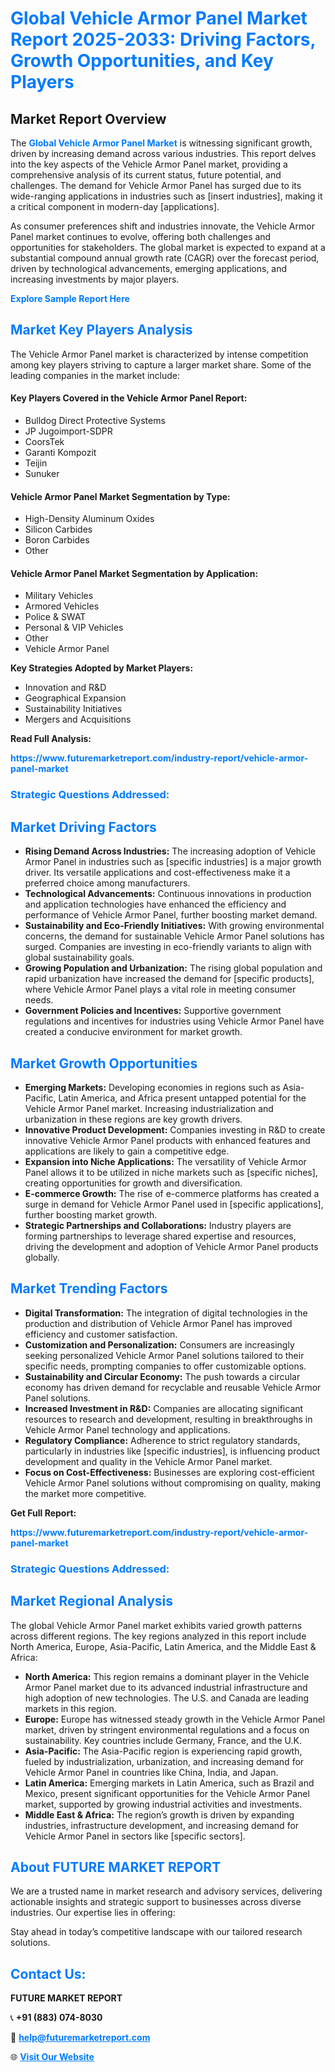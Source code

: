 <h1 style="color: #007BFF;">Global Vehicle Armor Panel Market Report 2025-2033: Driving Factors, Growth Opportunities, and Key Players</h1>

<section id="overview">
<h2>Market Report Overview</h2>
<p>The <a href="https://www.futuremarketreport.com/industry-report/vehicle-armor-panel-market" style="color: #007BFF; text-decoration: none;"><strong>Global Vehicle Armor Panel Market</strong></a> is witnessing significant growth, driven by increasing demand across various industries. This report delves into the key aspects of the Vehicle Armor Panel market, providing a comprehensive analysis of its current status, future potential, and challenges. The demand for Vehicle Armor Panel has surged due to its wide-ranging applications in industries such as [insert industries], making it a critical component in modern-day [applications].</p>
<p>As consumer preferences shift and industries innovate, the Vehicle Armor Panel market continues to evolve, offering both challenges and opportunities for stakeholders. The global market is expected to expand at a substantial compound annual growth rate (CAGR) over the forecast period, driven by technological advancements, emerging applications, and increasing investments by major players.</p>
</section>

<section id="overview">
<p><a href="https://www.futuremarketreport.com/request-sample/reportId=126348" style="color: #007BFF; text-decoration: none;"><strong>Explore Sample Report Here</strong></a></p>
</section>

<section id="key-players">
<h2 style="color: #007BFF;">Market Key Players Analysis</h2>
<p>The Vehicle Armor Panel market is characterized by intense competition among key players striving to capture a larger market share. Some of the leading companies in the market include:</p>
<h4>Key Players Covered in the Vehicle Armor Panel Report:</h4>
<ul><li>Bulldog Direct Protective Systems</li><li>JP Jugoimport-SDPR</li><li>CoorsTek</li><li>Garanti Kompozit</li><li>Teijin</li><li>Sunuker</li></ul>
<h4>Vehicle Armor Panel Market Segmentation by Type:</h4>
<ul><li>High-Density Aluminum Oxides</li><li>Silicon Carbides</li><li>Boron Carbides</li><li>Other</li></ul>

<h4>Vehicle Armor Panel Market Segmentation by Application:</h4>
<ul><li>Military Vehicles</li><li>Armored Vehicles</li><li>Police &amp; SWAT</li><li>Personal &amp; VIP Vehicles</li><li>Other</li><li>Vehicle Armor Panel</li></ul>
<p><strong>Key Strategies Adopted by Market Players:</strong></p>
<ul>
<li>Innovation and R&D</li>
<li>Geographical Expansion</li>
<li>Sustainability Initiatives</li>
<li>Mergers and Acquisitions</li>
</ul>
</section>

<section>
<p><strong>Read Full Analysis: </strong></p><a href="https://www.futuremarketreport.com/industry-report/vehicle-armor-panel-market" style="color: #007BFF; text-decoration: none;"><strong>https://www.futuremarketreport.com/industry-report/vehicle-armor-panel-market</strong></a>
<h3 style="color: #007BFF;">Strategic Questions Addressed:</h3>
</section>

<section id="driving-factors">
<h2 style="color: #007BFF;">Market Driving Factors</h2>
<ul>
<li><strong>Rising Demand Across Industries:</strong> The increasing adoption of Vehicle Armor Panel in industries such as [specific industries] is a major growth driver. Its versatile applications and cost-effectiveness make it a preferred choice among manufacturers.</li>
<li><strong>Technological Advancements:</strong> Continuous innovations in production and application technologies have enhanced the efficiency and performance of Vehicle Armor Panel, further boosting market demand.</li>
<li><strong>Sustainability and Eco-Friendly Initiatives:</strong> With growing environmental concerns, the demand for sustainable Vehicle Armor Panel solutions has surged. Companies are investing in eco-friendly variants to align with global sustainability goals.</li>
<li><strong>Growing Population and Urbanization:</strong> The rising global population and rapid urbanization have increased the demand for [specific products], where Vehicle Armor Panel plays a vital role in meeting consumer needs.</li>
<li><strong>Government Policies and Incentives:</strong> Supportive government regulations and incentives for industries using Vehicle Armor Panel have created a conducive environment for market growth.</li>
</ul>
</section>

<section id="growth-opportunities">
<h2 style="color: #007BFF;">Market Growth Opportunities</h2>
<ul>
<li><strong>Emerging Markets:</strong> Developing economies in regions such as Asia-Pacific, Latin America, and Africa present untapped potential for the Vehicle Armor Panel market. Increasing industrialization and urbanization in these regions are key growth drivers.</li>
<li><strong>Innovative Product Development:</strong> Companies investing in R&D to create innovative Vehicle Armor Panel products with enhanced features and applications are likely to gain a competitive edge.</li>
<li><strong>Expansion into Niche Applications:</strong> The versatility of Vehicle Armor Panel allows it to be utilized in niche markets such as [specific niches], creating opportunities for growth and diversification.</li>
<li><strong>E-commerce Growth:</strong> The rise of e-commerce platforms has created a surge in demand for Vehicle Armor Panel used in [specific applications], further boosting market growth.</li>
<li><strong>Strategic Partnerships and Collaborations:</strong> Industry players are forming partnerships to leverage shared expertise and resources, driving the development and adoption of Vehicle Armor Panel products globally.</li>
</ul>
</section>

<section id="trending-factors">
<h2 style="color: #007BFF;">Market Trending Factors</h2>
<ul>
<li><strong>Digital Transformation:</strong> The integration of digital technologies in the production and distribution of Vehicle Armor Panel has improved efficiency and customer satisfaction.</li>
<li><strong>Customization and Personalization:</strong> Consumers are increasingly seeking personalized Vehicle Armor Panel solutions tailored to their specific needs, prompting companies to offer customizable options.</li>
<li><strong>Sustainability and Circular Economy:</strong> The push towards a circular economy has driven demand for recyclable and reusable Vehicle Armor Panel solutions.</li>
<li><strong>Increased Investment in R&D:</strong> Companies are allocating significant resources to research and development, resulting in breakthroughs in Vehicle Armor Panel technology and applications.</li>
<li><strong>Regulatory Compliance:</strong> Adherence to strict regulatory standards, particularly in industries like [specific industries], is influencing product development and quality in the Vehicle Armor Panel market.</li>
<li><strong>Focus on Cost-Effectiveness:</strong> Businesses are exploring cost-efficient Vehicle Armor Panel solutions without compromising on quality, making the market more competitive.</li>
</ul>
</section>

<section>
<p><strong>Get Full Report: </strong></p><a href="https://www.futuremarketreport.com/industry-report/vehicle-armor-panel-market" style="color: #007BFF; text-decoration: none;"><strong>https://www.futuremarketreport.com/industry-report/vehicle-armor-panel-market</strong></a>
<h3 style="color: #007BFF;">Strategic Questions Addressed:</h3>
</section>


<section id="regional-analysis">
<h2 style="color: #007BFF;">Market Regional Analysis</h2>
<p>The global Vehicle Armor Panel market exhibits varied growth patterns across different regions. The key regions analyzed in this report include North America, Europe, Asia-Pacific, Latin America, and the Middle East & Africa:</p>
<ul>
<li><strong>North America:</strong> This region remains a dominant player in the Vehicle Armor Panel market due to its advanced industrial infrastructure and high adoption of new technologies. The U.S. and Canada are leading markets in this region.</li>
<li><strong>Europe:</strong> Europe has witnessed steady growth in the Vehicle Armor Panel market, driven by stringent environmental regulations and a focus on sustainability. Key countries include Germany, France, and the U.K.</li>
<li><strong>Asia-Pacific:</strong> The Asia-Pacific region is experiencing rapid growth, fueled by industrialization, urbanization, and increasing demand for Vehicle Armor Panel in countries like China, India, and Japan.</li>
<li><strong>Latin America:</strong> Emerging markets in Latin America, such as Brazil and Mexico, present significant opportunities for the Vehicle Armor Panel market, supported by growing industrial activities and investments.</li>
<li><strong>Middle East & Africa:</strong> The region’s growth is driven by expanding industries, infrastructure development, and increasing demand for Vehicle Armor Panel in sectors like [specific sectors].</li>
</ul>
</section>

<footer>
<h2 style="color: #007BFF;">About FUTURE MARKET REPORT</h2>
<p>We are a trusted name in market research and advisory services, delivering actionable insights and strategic support to businesses across diverse industries. Our expertise lies in offering:</p>

<p>Stay ahead in today’s competitive landscape with our tailored research solutions.</p>

<h2 style="color: #007BFF;">Contact Us:</h2>
<p><strong>FUTURE MARKET REPORT</strong></p>
<p>📞 <strong>+91 (883) 074-8030</strong></p>
<p>📧 <strong><a href="mailto:help@futuremarketreport.com" style="color: #007BFF;">help@futuremarketreport.com</a></strong></p>
<p>🌐 <strong><a href="https://www.futuremarketreport.com/" style="color: #007BFF;">Visit Our Website</a></strong></p>
</footer>
